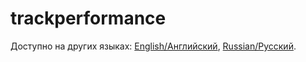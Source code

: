 # trackperformance

Доступно на других языках: [English/Английский](trackperformance.md), [Russian/Русский](trackperformance.ru.md). 
